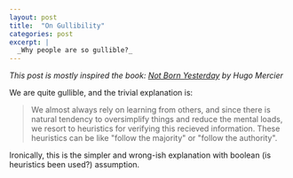 ```yaml
---
layout: post
title:  "On Gullibility"
categories: post
excerpt: |
  _Why people are so gullible?_
---
```


<!--more-->

_This post is mostly inspired the book: [Not Born Yesterday](https://press.princeton.edu/books/hardcover/9780691178707/not-born-yesterday) by Hugo Mercier_

We are quite gullible, and the trivial explanation is: 
> We almost always rely on learning from others, and since there is natural tendency to oversimplify things and reduce the mental loads, we resort to heuristics for verifying this recieved information. These heuristics can be like "follow the majority" or "follow the authority".

Ironically, this is the simpler and wrong-ish explanation with boolean (is heuristics been used?) assumption.
